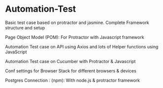 # Automation-Test

Basic test case based on protractor and jasmine. Complete Framework structure and setup 

Page Object Model (POM): For Protractor with Javascript framework

Automation Test case on API using Axios and lots of Helper functions using JavaScript

Automation Test case on Cucumber with Protractor & Javascript 

Conf settings for Browser Stack for different browsers & devices

Postgres Connection : (npm): With node.js & protractor framework
